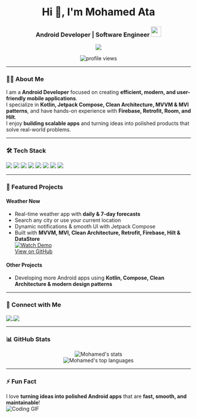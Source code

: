 <h1 align="center">Hi 👋, I'm Mohamed Ata</h1>

<h3 align="center">
Android Developer | Software Engineer  
<img src="https://media.giphy.com/media/hvRJCLFzcasrR4ia7z/giphy.gif" width="28">
</h3>

<p align="center">
<a href="https://github.com/DenverCoder1/readme-typing-svg">
<img src="https://readme-typing-svg.herokuapp.com/?lines=Software%20Engineer|Android%20Developer;Building%20Modern%20Mobile%20Apps&font=Fira%20Code&center=true&width=528&height=45&color=5cf77e&vCenter=true&size=22">
</a>
</p>

<p align="center">
<img src="https://komarev.com/ghpvc/?username=MohamedAta575&label=Profile%20views&color=0e75b6&style=flat" alt="profile views"/>
</p>

---

### 👨‍💻 About Me
I am a **Android Developer** focused on creating **efficient, modern, and user-friendly mobile applications**.  
I specialize in **Kotlin, Jetpack Compose, Clean Architecture, MVVM & MVI patterns**, and have hands-on experience with **Firebase, Retrofit, Room, and Hilt**.  
I enjoy **building scalable apps** and turning ideas into polished products that solve real-world problems.

---

### 🛠 Tech Stack
<p align="left">
  <img src="https://img.shields.io/badge/Kotlin-0095D5?style=for-the-badge&logo=kotlin&logoColor=white"/>
  <img src="https://img.shields.io/badge/Java-007396?style=for-the-badge&logo=java&logoColor=white"/>
  <img src="https://img.shields.io/badge/Android-3DDC84?style=for-the-badge&logo=android&logoColor=white"/>
  <img src="https://img.shields.io/badge/Firebase-FFCA28?style=for-the-badge&logo=firebase&logoColor=black"/>
  <img src="https://img.shields.io/badge/Jetpack%20Compose-4285F4?style=for-the-badge&logo=android&logoColor=white"/>
  <img src="https://img.shields.io/badge/Room-00695C?style=for-the-badge&logo=sqlite&logoColor=white"/>
  <img src="https://img.shields.io/badge/Hilt-FF6F61?style=for-the-badge&logo=google&logoColor=white"/>
  <img src="https://img.shields.io/badge/GitHub-181717?style=for-the-badge&logo=github&logoColor=white"/>
</p>

---

### 🚀 Featured Projects
#### **Weather Now**
- Real-time weather app with **daily & 7-day forecasts**  
- Search any city or use your current location  
- Dynamic notifications & smooth UI with Jetpack Compose  
- Built with **MVVM, MVI, Clean Architecture, Retrofit, Firebase, Hilt & DataStore**  
[![Watch Demo](https://img.youtube.com/vi/dG0z4xN7_vs/0.jpg)](https://youtube.com/shorts/dG0z4xN7_vs)  
[View on GitHub](https://github.com/MohamedAta575/WeatherNow)

#### **Other Projects**
- Developing more Android apps using **Kotlin, Compose, Clean Architecture & modern design patterns**  

---

### 📱 Connect with Me
<p align="left">
  <a href="https://www.linkedin.com/in/mohamedata9/">
    <img align="center" src="https://img.shields.io/badge/LinkedIn-0077B5?style=for-the-badge&logo=linkedin&logoColor=white" />
  </a>
  <a href="mailto:atamohamed575@gmail.com">
    <img align="center" src="https://img.shields.io/badge/Gmail-D14836?style=for-the-badge&logo=gmail&logoColor=white" />
  </a>
</p>

---

### 📊 GitHub Stats
<p align="center">
  <img src="https://github-readme-stats.vercel.app/api?username=MohamedAta575&show_icons=true&theme=radical" alt="Mohamed's stats"/>
  <br/>
  <img src="https://github-readme-stats.vercel.app/api/top-langs/?username=MohamedAta575&layout=compact&theme=radical" alt="Mohamed's top languages"/>
</p>

---

### ⚡ Fun Fact
I love **turning ideas into polished Android apps** that are **fast, smooth, and maintainable**!  
![Coding GIF](https://media.giphy.com/media/26tOZ42Mg6pbTUPHW/giphy.gif)
